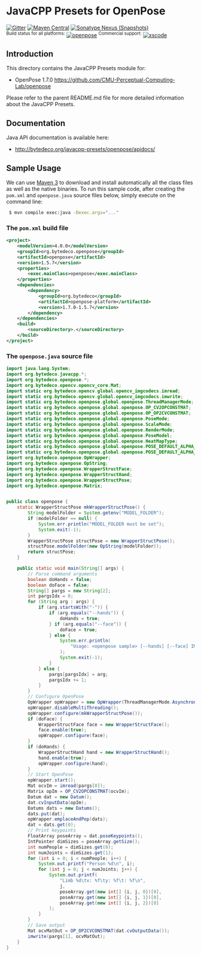 JavaCPP Presets for OpenPose
============================

[![Gitter](https://badges.gitter.im/bytedeco/javacpp.svg)](https://gitter.im/bytedeco/javacpp) [![Maven Central](https://maven-badges.herokuapp.com/maven-central/org.bytedeco/openpose/badge.svg)](https://maven-badges.herokuapp.com/maven-central/org.bytedeco/openpose) [![Sonatype Nexus (Snapshots)](https://img.shields.io/nexus/s/https/oss.sonatype.org/org.bytedeco/openpose.svg)](http://bytedeco.org/builds/)  
<sup>Build status for all platforms:</sup> [![openpose](https://github.com/bytedeco/javacpp-presets/workflows/openpose/badge.svg)](https://github.com/bytedeco/javacpp-presets/actions?query=workflow%3Aopenpose)  <sup>Commercial support:</sup> [![xscode](https://img.shields.io/badge/Available%20on-xs%3Acode-blue?style=?style=plastic&logo=appveyor&logo=data:image/png;base64,iVBORw0KGgoAAAANSUhEUgAAAEAAAABACAMAAACdt4HsAAAAGXRFWHRTb2Z0d2FyZQBBZG9iZSBJbWFnZVJlYWR5ccllPAAAAAZQTFRF////////VXz1bAAAAAJ0Uk5T/wDltzBKAAAAlUlEQVR42uzXSwqAMAwE0Mn9L+3Ggtgkk35QwcnSJo9S+yGwM9DCooCbgn4YrJ4CIPUcQF7/XSBbx2TEz4sAZ2q1RAECBAiYBlCtvwN+KiYAlG7UDGj59MViT9hOwEqAhYCtAsUZvL6I6W8c2wcbd+LIWSCHSTeSAAECngN4xxIDSK9f4B9t377Wd7H5Nt7/Xz8eAgwAvesLRjYYPuUAAAAASUVORK5CYII=)](https://xscode.com/bytedeco/javacpp-presets)


Introduction
------------
This directory contains the JavaCPP Presets module for:

 * OpenPose 1.7.0  https://github.com/CMU-Perceptual-Computing-Lab/openpose

Please refer to the parent README.md file for more detailed information about the JavaCPP Presets.


Documentation
-------------
Java API documentation is available here:

 * http://bytedeco.org/javacpp-presets/openpose/apidocs/


Sample Usage
------------

We can use [Maven 3](http://maven.apache.org/) to download and install automatically all the class files as well as the native binaries. To run this sample code, after creating the `pom.xml` and `openpose.java` source files below, simply execute on the command line:
```bash
 $ mvn compile exec:java -Dexec.args="..."
```

### The `pom.xml` build file
```xml
<project>
    <modelVersion>4.0.0</modelVersion>
    <groupId>org.bytedeco.openpose</groupId>
    <artifactId>openpose</artifactId>
    <version>1.5.7</version>
    <properties>
        <exec.mainClass>openpose</exec.mainClass>
    </properties>
    <dependencies>
        <dependency>
            <groupId>org.bytedeco</groupId>
            <artifactId>openpose-platform</artifactId>
            <version>1.7.0-1.5.7</version>
        </dependency>
    </dependencies>
    <build>
        <sourceDirectory>.</sourceDirectory>
    </build>
</project>
```

### The `openpose.java` source file
```java
import java.lang.System;
import org.bytedeco.javacpp.*;
import org.bytedeco.openpose.*;
import org.bytedeco.opencv.opencv_core.Mat;
import static org.bytedeco.opencv.global.opencv_imgcodecs.imread;
import static org.bytedeco.opencv.global.opencv_imgcodecs.imwrite;
import static org.bytedeco.openpose.global.openpose.ThreadManagerMode;
import static org.bytedeco.openpose.global.openpose.OP_CV2OPCONSTMAT;
import static org.bytedeco.openpose.global.openpose.OP_OP2CVCONSTMAT;
import static org.bytedeco.openpose.global.openpose.PoseMode;
import static org.bytedeco.openpose.global.openpose.ScaleMode;
import static org.bytedeco.openpose.global.openpose.RenderMode;
import static org.bytedeco.openpose.global.openpose.PoseModel;
import static org.bytedeco.openpose.global.openpose.HeatMapType;
import static org.bytedeco.openpose.global.openpose.POSE_DEFAULT_ALPHA_KEYPOINT;
import static org.bytedeco.openpose.global.openpose.POSE_DEFAULT_ALPHA_HEAT_MAP;
import org.bytedeco.openpose.OpWrapper;
import org.bytedeco.openpose.OpString;
import org.bytedeco.openpose.WrapperStructFace;
import org.bytedeco.openpose.WrapperStructHand;
import org.bytedeco.openpose.WrapperStructPose;
import org.bytedeco.openpose.Matrix;


public class openpose {
    static WrapperStructPose mkWrapperStructPose() {
        String modelFolder = System.getenv("MODEL_FOLDER");
        if (modelFolder == null) {
            System.err.println("MODEL_FOLDER must be set");
            System.exit(-1);
        }
        WrapperStructPose structPose = new WrapperStructPose();
        structPose.modelFolder(new OpString(modelFolder));
        return structPose;
    }

    public static void main(String[] args) {
        // Parse command arguments
        boolean doHands = false;
        boolean doFace = false;
        String[] pargs = new String[2];
        int pargsIdx = 0;
        for (String arg : args) {
            if (arg.startsWith("-")) {
                if (arg.equals("--hands")) {
                    doHands = true;
                } if (arg.equals("--face")) {
                    doFace = true;
                } else {
                    System.err.println(
                        "Usage: <openpose sample> [--hands] [--face] IMAGE_IN IMAGE_OUT"
                    );
                    System.exit(-1);
                }
            } else {
                pargs[pargsIdx] = arg;
                pargsIdx += 1;
            }
        }
        // Configure OpenPose
        OpWrapper opWrapper = new OpWrapper(ThreadManagerMode.Asynchronous);
        opWrapper.disableMultiThreading();
        opWrapper.configure(mkWrapperStructPose());
        if (doFace) {
            WrapperStructFace face = new WrapperStructFace();
            face.enable(true);
            opWrapper.configure(face);
        }
        if (doHands) {
            WrapperStructHand hand = new WrapperStructHand();
            hand.enable(true);
            opWrapper.configure(hand);
        }
        // Start OpenPose
        opWrapper.start();
        Mat ocvIm = imread(pargs[0]);
        Matrix opIm = OP_CV2OPCONSTMAT(ocvIm);
        Datum dat = new Datum();
        dat.cvInputData(opIm);
        Datums dats = new Datums();
        dats.put(dat);
        opWrapper.emplaceAndPop(dats);
        dat = dats.get(0);
        // Print keypoints
        FloatArray poseArray = dat.poseKeypoints();
        IntPointer dimSizes = poseArray.getSize();
        int numPeople = dimSizes.get(0);
        int numJoints = dimSizes.get(1);
        for (int i = 0; i < numPeople; i++) {
            System.out.printf("Person %d\n", i);
            for (int j = 0; j < numJoints; j++) {
                System.out.printf(
                    "Limb %d\tx: %f\ty: %f\t: %f\n",
                    j,
                    poseArray.get(new int[] {i, j, 0})[0],
                    poseArray.get(new int[] {i, j, 1})[0],
                    poseArray.get(new int[] {i, j, 2})[0]
                );
            }
        }
        // Save output
        Mat ocvMatOut = OP_OP2CVCONSTMAT(dat.cvOutputData());
        imwrite(pargs[1], ocvMatOut);
    }
}
```
